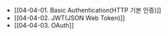- [[04-04-01. Basic Authentication(HTTP 기본 인증)]]
- [[04-04-02. JWT(JSON Web Token)]]
- [[04-04-03. OAuth]]